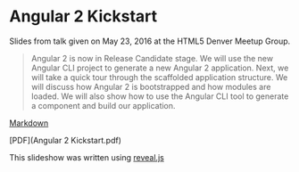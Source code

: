 # Angular 2 Kickstart

Slides from talk given on May 23, 2016 at the HTML5 Denver Meetup Group.

>Angular 2 is now in Release Candidate stage. We will use the new Angular CLI project to generate a new Angular 2 application. Next, we will take a quick tour through the scaffolded application structure. We will discuss how Angular 2 is bootstrapped and how modules are loaded. We will also show how to use the Angular CLI tool to generate a component and build our application. 

[Markdown](ng2-cli.md)

[PDF](Angular 2 Kickstart.pdf)

This slideshow was written using [reveal.js](https://github.com/hakimel/reveal.js)

